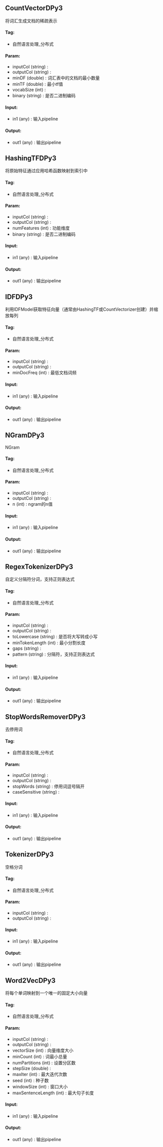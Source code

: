 
## CountVectorDPy3

将词汇生成文档的稀疏表示

#### Tag:
* 自然语言处理_分布式

#### Param:
* inputCol (string) : 
* outputCol (string) : 
* minDF (double) : 词汇表中的文档的最小数量
* minTF (double) : 最小tf值
* vocabSize (int) : 
* binary (string) : 是否二进制编码

#### Input:
* in1 (any) : 输入pipeline

#### Output:
* out1 (any) : 输出pipeline

## HashingTFDPy3

将原始特征通过应用哈希函数映射到索引中

#### Tag:
* 自然语言处理_分布式

#### Param:
* inputCol (string) : 
* outputCol (string) : 
* numFeatures (int) : 功能维度
* binary (string) : 是否二进制编码

#### Input:
* in1 (any) : 输入pipeline

#### Output:
* out1 (any) : 输出pipeline

## IDFDPy3

利用IDFModel获取特征向量（通常由HashingTF或CountVectorizer创建）并缩放每列

#### Tag:
* 自然语言处理_分布式

#### Param:
* inputCol (string) : 
* outputCol (string) : 
* minDocFreq (int) : 最低文档词频

#### Input:
* in1 (any) : 输入pipeline

#### Output:
* out1 (any) : 输出pipeline

## NGramDPy3

NGram

#### Tag:
* 自然语言处理_分布式

#### Param:
* inputCol (string) : 
* outputCol (string) : 
* n (int) : ngram的n值

#### Input:
* in1 (any) : 输入pipeline

#### Output:
* out1 (any) : 输出pipeline 

## RegexTokenizerDPy3

自定义分隔符分词，支持正则表达式

#### Tag:
* 自然语言处理_分布式

#### Param:
* inputCol (string) : 
* outputCol (string) : 
* toLowercase (string) : 是否将大写转成小写
* minTokenLength (int) : 最小分割长度
* gaps (string) : 
* pattern (string) : 分隔符，支持正则表达式

#### Input:
* in1 (any) : 输入pipeline

#### Output:
* out1 (any) : 输出pipeline

## StopWordsRemoverDPy3

去停用词

#### Tag:
* 自然语言处理_分布式

#### Param:
* inputCol (string) : 
* outputCol (string) : 
* stopWords (string) : 停用词逗号隔开
* caseSensitive (string) : 

#### Input:
* in1 (any) : 输入pipeline

#### Output:
* out1 (any) : 输出pipeline 

## TokenizerDPy3

空格分词

#### Tag:
* 自然语言处理_分布式

#### Param:
* inputCol (string) : 
* outputCol (string) : 

#### Input:
* in1 (any) : 输入pipeline

#### Output:
* out1 (any) : 输出pipeline 

## Word2VecDPy3

将每个单词映射到一个唯一的固定大小向量

#### Tag:
* 自然语言处理_分布式

#### Param:
* inputCol (string) : 
* outputCol (string) : 
* vectorSize (int) : 向量维度大小
* minCount (int) : 词最小总量
* numPartitions (int) : 设置分区数
* stepSize (double) : 
* maxIter (int) : 最大迭代次数
* seed (int) : 种子数
* windowSize (int) : 窗口大小
* maxSentenceLength (int) : 最大句子长度

#### Input:
* in1 (any) : 输入pipeline

#### Output:
* out1 (any) : 输出pipeline
 
